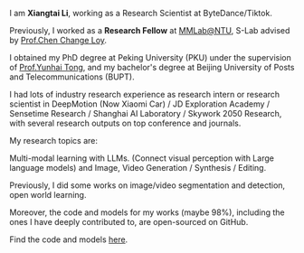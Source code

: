 I am **Xiangtai Li**, working as a Research Scientist at ByteDance/Tiktok.

Previously, I worked as a **Research Fellow** at [MMLab@NTU](https://www.mmlab-ntu.com/), S-Lab advised by [Prof.Chen Change Loy](https://www.mmlab-ntu.com/person/ccloy/).

I obtained my PhD degree at Peking University (PKU) under the supervision of [Prof.Yunhai Tong](https://scholar.google.com/citations?user=T4gqdPkAAAAJ&hl=zh-CN), and my bachelor's degree at Beijing University of Posts and Telecommunications (BUPT).

I had lots of industry research experience as research intern or research scientist in DeepMotion (Now Xiaomi Car) / JD Exploration Academy / Sensetime Research / Shanghai AI Laboratory / Skywork 2050 Research, with several research outputs on top conference and journals. 

My research topics are:
 
Multi-modal learning with LLMs. (Connect visual perception with Large language models) and Image, Video Generation / Synthesis / Editing.

Previously, I did some works on image/video segmentation and detection, open world learning.

Moreover, the code and models for my works (maybe 98%), including the ones I have deeply contributed to, are open-sourced on GitHub.

Find the code and models [here](https://github.com/lxtGH).

[//]: # (- Regular Conference Reviewer for CVPR, ICCV, ECCV, ICLR, AAAI, NeurIPS, ICML, IJCAI and Journal Reviewer For IEEE-TIP, IEEE-TPAMI, IJCV.)
